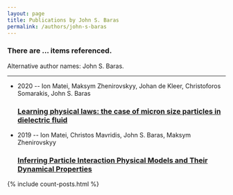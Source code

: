 ```yaml
---
layout: page
title: Publications by John S. Baras
permalink: /authors/john-s-baras
---
```


<h3 id="number-posts">There are ... items referenced.</h3>
<p id='info-authors'>Alternative author names: John S. Baras.</p>
<hr />
<ul class="post-list">
<li><span class='post-meta'>2020 -- Ion Matei, Maksym Zhenirovskyy, Johan de Kleer, Christoforos Somarakis, John S. Baras</span><h3><a class='post-link' href="{{ site.baseurl }}/learning-physical-laws-the-case-of-micron-size-particles-in-dielectric-fluid">Learning physical laws: the case of micron size particles in dielectric fluid</a></h3></li>
<li><span class='post-meta'>2019 -- Ion Matei, Christos Mavridis, John S. Baras, Maksym Zhenirovskyy</span><h3><a class='post-link' href="{{ site.baseurl }}/inferring-particle-interaction-physical-models-and-their-dynamical-properties">Inferring Particle Interaction Physical Models and Their Dynamical Properties</a></h3></li>

</ul>
{% include count-posts.html %}
